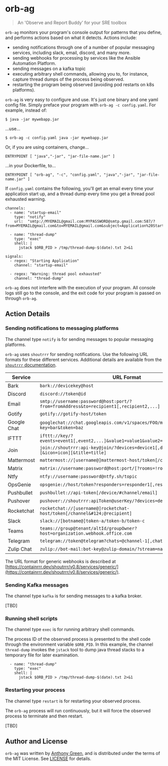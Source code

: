 # orb-ag
> An 'Observe and Report Buddy' for your SRE toolbox

`orb-ag` monitors your program's console output for patterns that you
define, and performs actions based on what it detects.  Actions
include:

* sending notifications through one of a number of popular messaging
  services, including slack, email, discord, and many more.
* sending webhooks for processing by services like the Ansible
  Automation Platform.
* sending messages on a kafka topic
* executing arbitrary shell commands, allowing you to, for instance,
  capture thread dumps of the process being observed.
* restarting the program being observed (avoiding pod restarts on k8s
  platforms).

`orb-ag` is very easy to configure and use.  It's just one binary and one yaml
config file.  Simply preface your program with `orb-ag -c config.yaml`.  For example, instead of:
```
$ java -jar mywebapp.jar
```
...use...
```
$ orb-ag -c config.yaml java -jar mywebapp.jar
```

Or, if you are using containers, change...
```
ENTRYPOINT [ "java","-jar", "jar-file-name.jar" ]
```
...in your Dockerfile, to...
```
ENTRYPOINT [ "orb-ag", "-c", "config.yaml", "java","-jar", "jar-file-name.jar" ]
```

If `config.yaml` contains the following, you'll get an email every
time your application start up, and a thread dump every time you get a
thread pool exhausted warning.

```
channels:
  - name: "startup-email"
    type: "notify"
    url:  "smtp://MYEMAIL@gmail.com:MYPASSWORD@smtp.gmail.com:587/?from=MYEMAIL@gmail.com&to=MYEMAIL@gmail.com&subject=Application%20Starting!"

  - name: "thread-dump"
    type: "exec"
    shell: |
      jstack $ORB_PID > /tmp/thread-dump-$(date).txt 2>&1

signals:
  - regex: "Starting Application"
    channel: "startup-email"

  - regex: "Warning: thread pool exhausted"
    channel: "thread-dump"
```

`orb-ag` does not interfere with the execution of your program.  All
console logs still go to the console, and the exit code for your
program is passed on through `orb-ag`.

## Action Details

### Sending notifications to messaging platforms

The channel type `notify` is for sending messages to popular messaging
platforms.

`orb-ag` uses `shoutrrr` for sending notifications.  Use the following
URL formats for these different services.  Additional details are
available from the [`shoutrrr`
documentation](https://containrrr.dev/shoutrrr/v0.8/services/overview/).

| Service     | URL Format                                                                                 |
|-------------|-------------------------------------------------------------------------------------------- |
| Bark        | `bark://devicekey@host`                                                                    |
| Discord     | `discord://token@id`                                                                       |
| Email       | `smtp://username:password@host:port/?from=fromAddress&to=recipient1[,recipient2,...]`     |
| Gotify      | `gotify://gotify-host/token`                                                               |
| Google Chat | `googlechat://chat.googleapis.com/v1/spaces/FOO/messages?key=bar&token=baz`               |
| IFTTT       | `ifttt://key/?events=event1[,event2,...]&value1=value1&value2=value2&value3=value3`     |
| Join        | `join://shoutrrr:api-key@join/?devices=device1[,device2, ...][&icon=icon][&title=title]` |
| Mattermost  | `mattermost://[username@]mattermost-host/token[/channel]`                                  |
| Matrix      | `matrix://username:password@host:port/[?rooms=!roomID1[,roomAlias2]]`                      |
| Ntfy        | `ntfy://username:password@ntfy.sh/topic`                                                   |
| OpsGenie    | `opsgenie://host/token?responders=responder1[,responder2]`                                 |
| Pushbullet  | `pushbullet://api-token[/device/#channel/email]`                                           |
| Pushover    | `pushover://shoutrrr:apiToken@userKey/?devices=device1[,device2, ...]`                     |
| Rocketchat  | `rocketchat://[username@]rocketchat-host/token[/channel&#124;@recipient]`                  |
| Slack       | `slack://[botname@]token-a/token-b/token-c`                                                |
| Teams       | `teams://group@tenant/altId/groupOwner?host=organization.webhook.office.com`               |
| Telegram    | `telegram://token@telegram?chats=@channel-1[,chat-id-1,...]`                               |
| Zulip Chat  | `zulip://bot-mail:bot-key@zulip-domain/?stream=name-or-id&topic=name`                     |

The URL format for generic webhooks is described at
[https://containrrr.dev/shoutrrr/v0.8/services/generic/](https://containrrr.dev/shoutrrr/v0.8/services/generic/).

### Sending Kafka messages

The channel type `kafka` is for sending messages to a kafka broker.

[TBD]

### Running shell scripts

The channel type `exec` is for running arbitrary shell commands.

The process ID of the observed process is presented to the shell code
through the environment variable `$ORB_PID`.  In this example, the
channel `thread-dump` invokes the `jstack` tool to dump java thread
stacks to a temporary file for later examination.

```
  - name: "thread-dump"
    type: "exec"
    shell: |
      jstack $ORB_PID > /tmp/thread-dump-$(date).txt 2>&1
```

### Restarting your process

The channel type `restart` is for restarting your observed process.

The `orb-ag` process will run continuously, but it will force the
observed process to terminate and then restart.

[TBD]

## Author and License

`orb-ag` was written by [Anthony
Green](https://github.com/atgreen), and is distributed under the terms
of the MIT License.  See
[LICENSE](https://raw.githubusercontent.com/atgreen/orb-ag/main/LICENSE)
for details.
